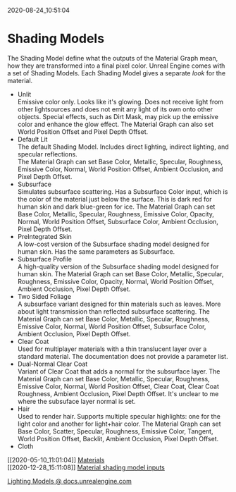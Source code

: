 2020-08-24_10:51:04

# Shading Models


The Shading Model define what the outputs of the Material Graph mean, how they are transformed into a final pixel color.
Unreal Engine comes with a set of Shading Models.
Each Shading Model gives a separate *look* for the material.

- Unlit  
    Emissive color only. Looks like it's glowing. Does not receive light from other lightsources and does not emit any light of its own onto other objects. Special effects, such as Dirt Mask, may pick up the emissive color and enhance the glow effect.
    The Material Graph can also set World Position Offset and Pixel Depth Offset.
- Default Lit  
    The default Shading Model. Includes direct lighting, indirect lighting, and specular reflections.  
    The Material Graph can set Base Color, Metallic, Specular, Roughness, Emissive Color, Normal, World Position Offset, Ambient Occlusion, and Pixel Depth Offset.
- Subsurface  
    Simulates subsurface scattering. Has a Subsurface Color input, which is the color of the material just below the surface. This is dark red for human skin and dark blue-green for ice.
    The Material Graph can set Base Color, Metallic, Specular, Roughness, Emissive Color, Opacity, Normal, World Position Offset, Subsurface Color, Ambient Occlusion, Pixel Depth Offset.
- PreIntegrated Skin  
    A low-cost version of the Subsurface shading model designed for human skin. Has the same parameters as Subsurface.
- Subsurface Profile  
    A high-quality version of the Subsurface shading model designed for human skin.
    The Material Graph can set Base Color, Metallic, Specular, Roughness, Emissive Color, Opacity, Normal, World Position Offset, Ambient Occlusion, Pixel Depth Offset.
- Two Sided Foliage  
    A subsurface variant designed for thin materials such as leaves. More about light transmission than reflected subsurface scattering.
    The Material Graph can set Base Color, Metallic, Specular, Roughness, Emissive Color, Normal, World Position Offset, Subsurface Color, Ambient Occlusion, Pixel Depth Offset.
- Clear Coat  
    Used for multiplayer materials with a thin translucent layer over a standard material. The documentation does not provide a parameter list.
- Dual-Normal Clear Coat  
    Variant of Clear Coat that adds a normal for the subsurface layer.
    The Material Graph can set Base Color, Metallic, Specular, Roughness, Emissive Color, Normal, World Position Offset, Clear Coat, Clear Coat Roughness, Ambient Occlusion, Pixel Depth Offset.
    It's unclear to me where the subsuface layer normal is set.
- Hair  
    Used to render hair. Supports multiple specular highlights: one for the light color and another for light+hair color.
    The Material Graph can set Base Color, Scatter, Specular, Roughness, Emissive Color, Tangent, World Position Offset, Backlit, Ambient Occlusion, Pixel Depth Offset.
- Cloth  

[[2020-05-10_11:01:04]] [Materials](./Materials.md)  
[[2020-12-28_15:11:08]] [Material shading model inputs](./Material%20shading%20model%20inputs.md)  

[Lighting Models @ docs.unrealengine.com](https://docs.unrealengine.com/en-US/Engine/Rendering/Materials/MaterialProperties/LightingModels/index.html)